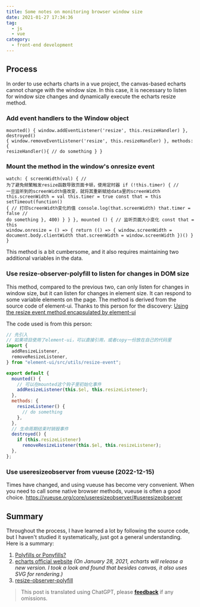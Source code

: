 ```yaml
---
title: Some notes on monitoring browser window size
date: 2021-01-27 17:34:36
tag:
  - js
  - vue
category:
  - front-end development
---
```


## Process

In order to use echarts charts in a vue project, the canvas-based echarts cannot change with the window size. In this case, it is necessary to listen for window size changes and dynamically execute the echarts resize method.

### Add event handlers to the Window object

```vue
mounted() { window.addEventListener('resize', this.resizeHandler) }, destroyed()
{ window.removeEventListener('resize', this.resizeHandler) }, methods:{
resizeHandler(){ // do something } }
```

### Mount the method in the window's onresize event

```vue
watch: { screenWidth(val) { //
为了避免频繁触发resize函数导致页面卡顿，使用定时器 if (!this.timer) { //
一旦监听到的screenWidth值改变，就将其重新赋给data里的screenWidth
this.screenWidth = val this.timer = true const that = this setTimeout(function()
{ // 打印screenWidth变化的值 console.log(that.screenWidth) that.timer = false //
do something }, 400) } } }, mounted () { // 监听页面大小变化 const that = this
window.onresize = () => { return (() => { window.screenWidth =
document.body.clientWidth that.screenWidth = window.screenWidth })() } }
```

This method is a bit cumbersome, and it also requires maintaining two additional variables in the data.

### Use resize-observer-polyfill to listen for changes in DOM size

This method, compared to the previous two, can only listen for changes in window size, but it can listen for changes in element size. It can respond to some variable elements on the page. The method is derived from the source code of element-ui. Thanks to this person for the discovery: [Using the resize event method encapsulated by element-ui](https://www.jianshu.com/p/2089f3a5b9a4 "Using the resize event method encapsulated by element-ui")

The code used is from this person:

```js
// 先引入
// 如果项目使用了element-ui，可以直接引用，或者copy一份放在自己的代码里
import {
  addResizeListener,
  removeResizeListener,
} from "element-ui/src/utils/resize-event";

export default {
  mounted() {
    // 可以在mounted这个钩子里初始化事件
    addResizeListener(this.$el, this.resizeListener);
  },
  methods: {
    resizeListener() {
      // do something
    },
  },
  // 生命周期结束时销毁事件
  destroyed() {
    if (this.resizeListener)
      removeResizeListener(this.$el, this.resizeListener);
  },
};
```

### Use useresizeobserver from vueuse (2022-12-15)

Times have changed, and using vueuse has become very convenient. When you need to call some native browser methods, vueuse is often a good choice.
<https://vueuse.org/core/useresizeobserver/#useresizeobserver>

## Summary

Throughout the process, I have learned a lot by following the source code, but I haven't studied it systematically, just got a general understanding. Here is a summary:

1. [Polyfills or Ponyfills?](https://ponyfoo.com/articles/polyfills-or-ponyfills#ponyfills "Polyfills or Ponyfills?")
2. [echarts official website](https://echarts.apache.org/zh/index.html "echarts official website") _(On January 28, 2021, echarts will release a new version. I took a look and found that besides canvas, it also uses SVG for rendering.)_
3. [resize-observer-polyfill](https://github.com/que-etc/resize-observer-polyfill "resize-observer-polyfill")

> This post is translated using ChatGPT, please [**feedback**](https://github.com/linyuxuanlin/Wiki_MkDocs/issues/new) if any omissions.
